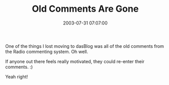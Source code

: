 ﻿---
layout: post
title: "Old Comments Are Gone"
comments: false
date: 2003-07-31 07:07:00
categories:
 - Technology
subtext-id: 447d77e7-08db-4964-8fcf-2b0b4da697c9
alias: /blog/Old-Comments-Are-Gone.aspx
---


One of the things I lost moving to dasBlog was all of the old comments from the Radio commenting system. Oh well.

If anyone out there feels really motivated, they could re-enter their comments. :)

Yeah right!
